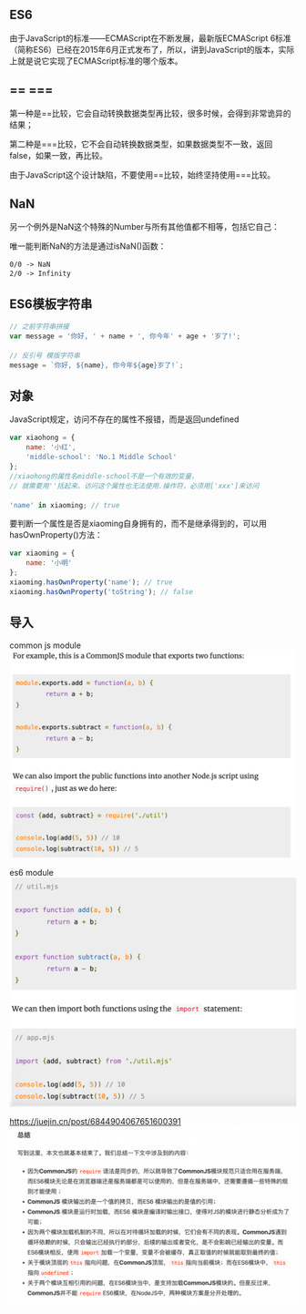 ## ES6
由于JavaScript的标准——ECMAScript在不断发展，最新版ECMAScript 6标准（简称ES6）已经在2015年6月正式发布了，所以，讲到JavaScript的版本，实际上就是说它实现了ECMAScript标准的哪个版本。

## == ===
第一种是==比较，它会自动转换数据类型再比较，很多时候，会得到非常诡异的结果；

第二种是===比较，它不会自动转换数据类型，如果数据类型不一致，返回false，如果一致，再比较。

由于JavaScript这个设计缺陷，不要使用==比较，始终坚持使用===比较。

## NaN
另一个例外是NaN这个特殊的Number与所有其他值都不相等，包括它自己：

唯一能判断NaN的方法是通过isNaN()函数：
```
0/0 -> NaN
2/0 -> Infinity
```

## ES6模板字符串

```js
// 之前字符串拼接
var message = '你好, ' + name + ', 你今年' + age + '岁了!';

// 反引号 模版字符串
message = `你好, ${name}, 你今年${age}岁了!`;
```

## 对象
JavaScript规定，访问不存在的属性不报错，而是返回undefined
```js
var xiaohong = {
    name: '小红',
    'middle-school': 'No.1 Middle School'
};
//xiaohong的属性名middle-school不是一个有效的变量，
// 就需要用''括起来。访问这个属性也无法使用.操作符，必须用['xxx']来访问

'name' in xiaoming; // true

```

要判断一个属性是否是xiaoming自身拥有的，而不是继承得到的，可以用hasOwnProperty()方法：

```js
var xiaoming = {
    name: '小明'
};
xiaoming.hasOwnProperty('name'); // true
xiaoming.hasOwnProperty('toString'); // false

```


## 导入
common js module
![img.png](img.png)

es6 module
![img_1.png](img_1.png)

https://juejin.cn/post/6844904067651600391
![img_2.png](img_2.png)